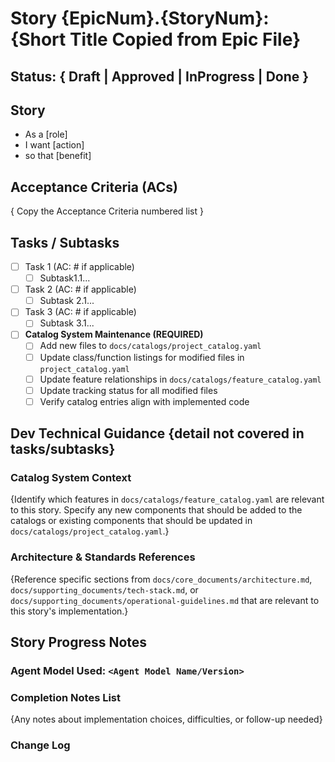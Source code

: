 # Story {EpicNum}.{StoryNum}: {Short Title Copied from Epic File}

## Status: { Draft | Approved | InProgress | Done }

## Story

- As a [role]
- I want [action]
- so that [benefit]

## Acceptance Criteria (ACs)

{ Copy the Acceptance Criteria numbered list }

## Tasks / Subtasks

- [ ] Task 1 (AC: # if applicable)
  - [ ] Subtask1.1...
- [ ] Task 2 (AC: # if applicable)
  - [ ] Subtask 2.1...
- [ ] Task 3 (AC: # if applicable)
  - [ ] Subtask 3.1...
- [ ] **Catalog System Maintenance (REQUIRED)**
  - [ ] Add new files to `docs/catalogs/project_catalog.yaml`
  - [ ] Update class/function listings for modified files in `project_catalog.yaml`
  - [ ] Update feature relationships in `docs/catalogs/feature_catalog.yaml`
  - [ ] Update tracking status for all modified files
  - [ ] Verify catalog entries align with implemented code

## Dev Technical Guidance {detail not covered in tasks/subtasks}

### Catalog System Context
{Identify which features in `docs/catalogs/feature_catalog.yaml` are relevant to this story. Specify any new components that should be added to the catalogs or existing components that should be updated in `docs/catalogs/project_catalog.yaml`.}

### Architecture & Standards References  
{Reference specific sections from `docs/core_documents/architecture.md`, `docs/supporting_documents/tech-stack.md`, or `docs/supporting_documents/operational-guidelines.md` that are relevant to this story's implementation.}

## Story Progress Notes

### Agent Model Used: `<Agent Model Name/Version>`

### Completion Notes List
{Any notes about implementation choices, difficulties, or follow-up needed}

### Change Log
